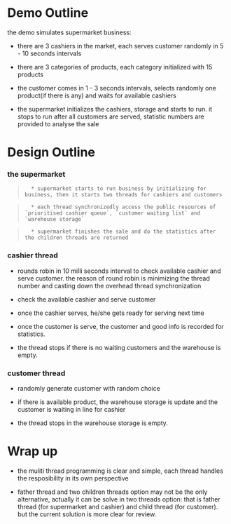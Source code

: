 Demo Outline
============

the demo simulates supermarket business:

  * there are 3 cashiers in the market, each serves customer randomly in 5 - 10 seconds intervals

  * there are 3 categories of products, each category initialized with 15 products

  * the customer comes in 1 - 3 seconds intervals, selects randomly one product(if there is any) and waits for available cashiers

  * the supermarket initializes the cashiers, storage and starts to run. it stops to run after all customers are served, statistic numbers are provided to analyse the sale


Design Outline
============

### the supermarket ###

>       * supermarket starts to run business by initializing for business, then it starts two threads for cashiers and customers

>       * each thread synchronizedly access the public resources of `prioritised cashier queue`, `customer waiting list` and `warehouse storage`

>       * supermarket finishes the sale and do the statistics after the children threads are returned

### cashier thread ###

  * rounds robin in 10 milli seconds interval to check available cashier and serve customer. the reason of round robin is minimizing the thread number and casting down the overhead thread synchronization

  * check the available cashier and serve customer

  * once the cashier serves, he/she gets ready for serving next time

  * once the customer is serve, the customer and good info is recorded for statistics.

  * the thread stops if there is no waiting customers and the warehouse is empty.

### customer thread ###

  * randomly generate customer with random choice

  * if there is available product, the warehouse storage is update and the customer is waiting in line for cashier

  * the thread stops in the warehouse storage is empty.

Wrap up
============

 * the muliti thread programming is clear and simple, each thread handles the resposibility in its own perspective

 * father thread and two children threads option may not be the only alternative, actually it can be solve in two threads option: that is father thread (for supermarket and cashier) and child thread (for customer). but the current solution is more clear for review.

